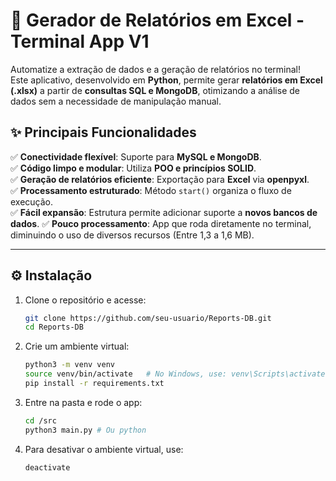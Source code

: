 # 🚀 Gerador de Relatórios em Excel - Terminal App V1

Automatize a extração de dados e a geração de relatórios no terminal!  
Este aplicativo, desenvolvido em **Python**, permite gerar **relatórios em Excel (.xlsx)** a partir de **consultas SQL e MongoDB**, otimizando a análise de dados sem a necessidade de manipulação manual.  

## ✨ **Principais Funcionalidades**
✅ **Conectividade flexível**: Suporte para **MySQL e MongoDB**.  
✅ **Código limpo e modular**: Utiliza **POO e princípios SOLID**.  
✅ **Geração de relatórios eficiente**: Exportação para **Excel** via **openpyxl**.  
✅ **Processamento estruturado**: Método `start()` organiza o fluxo de execução.  
✅ **Fácil expansão**: Estrutura permite adicionar suporte a **novos bancos de dados**.
✅ **Pouco processamento**: App que roda diretamente no terminal, diminuindo o uso de diversos recursos (Entre 1,3 a 1,6 MB).

---

## ⚙️ **Instalação**
1. Clone o repositório e acesse:
   ```sh
   git clone https://github.com/seu-usuario/Reports-DB.git
   cd Reports-DB
2. Crie um ambiente virtual:
    ```sh
    python3 -m venv venv
    source venv/bin/activate   # No Windows, use: venv\Scripts\activate
    pip install -r requirements.txt
3. Entre na pasta e rode o app:
    ```sh
    cd /src
    python3 main.py # Ou python
4. Para desativar o ambiente virtual, use:
    ```sh
    deactivate

